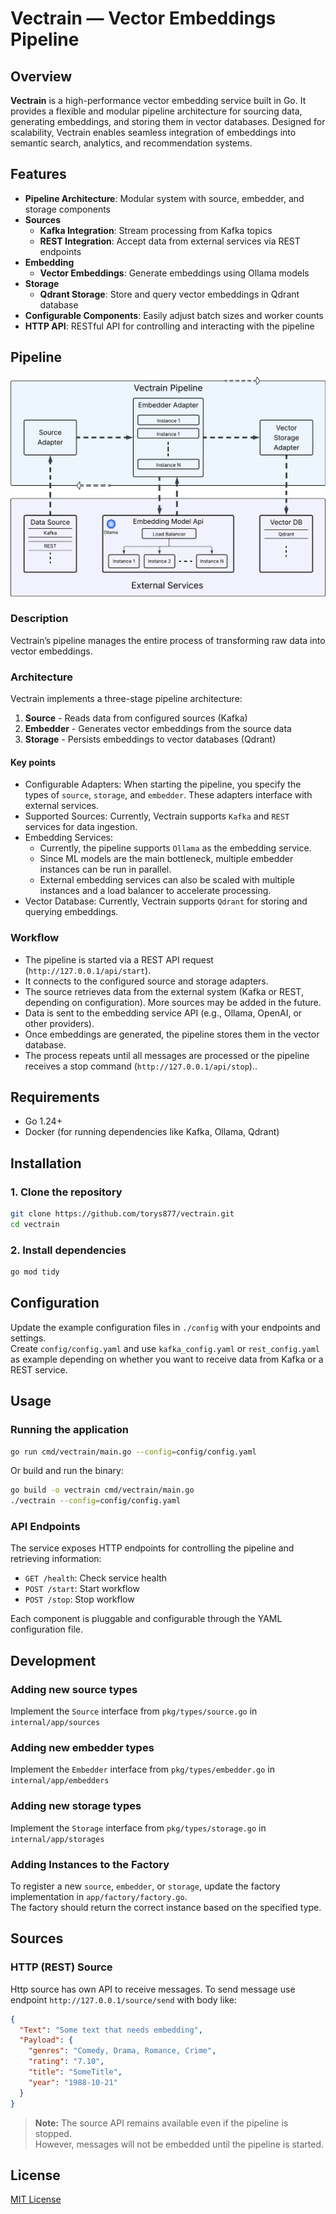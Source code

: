 # Vectrain — Vector Embeddings Pipeline

## Overview

**Vectrain** is a high-performance vector embedding service built in Go. It provides a flexible and modular pipeline architecture for sourcing data, generating embeddings, and storing them in vector databases. Designed for scalability, Vectrain enables seamless integration of embeddings into semantic search, analytics, and recommendation systems.

## Features

- **Pipeline Architecture**: Modular system with source, embedder, and storage components
- **Sources**
  - **Kafka Integration**: Stream processing from Kafka topics
  - **REST Integration**: Accept data from external services via REST endpoints
- **Embedding**
  - **Vector Embeddings**: Generate embeddings using Ollama models
- **Storage**
  - **Qdrant Storage**: Store and query vector embeddings in Qdrant database
- **Configurable Components**: Easily adjust batch sizes and worker counts
- **HTTP API**: RESTful API for controlling and interacting with the pipeline

## Pipeline

![Alt text](./docs/vectrain_pipeline_transparency.png)

### Description

Vectrain’s pipeline manages the entire process of transforming raw data into vector embeddings.

### Architecture

Vectrain implements a three-stage pipeline architecture:

1. **Source** - Reads data from configured sources (Kafka)
2. **Embedder** - Generates vector embeddings from the source data
3. **Storage** - Persists embeddings to vector databases (Qdrant)

#### Key points

- Configurable Adapters: When starting the pipeline, you specify the types of `source`, `storage`, and `embedder`. These adapters interface with external services.
- Supported Sources: Currently, Vectrain supports `Kafka` and `REST` services for data ingestion.
- Embedding Services:
  - Currently, the pipeline supports `Ollama` as the embedding service.
  - Since ML models are the main bottleneck, multiple embedder instances can be run in parallel.
  - External embedding services can also be scaled with multiple instances and a load balancer to accelerate processing.
- Vector Database: Currently, Vectrain supports `Qdrant` for storing and querying embeddings.

### Workflow

- The pipeline is started via a REST API request (`http://127.0.0.1/api/start`).
- It connects to the configured source and storage adapters.
- The source retrieves data from the external system (Kafka or REST, depending on configuration). More sources may be added in the future.
- Data is sent to the embedding service API (e.g., Ollama, OpenAI, or other providers).
- Once embeddings are generated, the pipeline stores them in the vector database.
- The process repeats until all messages are processed or the pipeline receives a stop command (`http://127.0.0.1/api/stop`)..


## Requirements

- Go 1.24+
- Docker (for running dependencies like Kafka, Ollama, Qdrant)

## Installation

### 1. Clone the repository

```bash
git clone https://github.com/torys877/vectrain.git
cd vectrain
```

### 2. Install dependencies

```bash
go mod tidy
```

## Configuration

Update the example configuration files in `./config` with your endpoints and settings.  
Create `config/config.yaml` and use `kafka_config.yaml` or `rest_config.yaml` as example depending on whether you want to receive data from Kafka or a REST service.

## Usage

### Running the application

```bash
go run cmd/vectrain/main.go --config=config/config.yaml
```

Or build and run the binary:

```bash
go build -o vectrain cmd/vectrain/main.go
./vectrain --config=config/config.yaml
```

### API Endpoints

The service exposes HTTP endpoints for controlling the pipeline and retrieving information:

- `GET /health`: Check service health
- `POST /start`: Start workflow
- `POST /stop`: Stop workflow

Each component is pluggable and configurable through the YAML configuration file.

## Development

### Adding new source types

Implement the `Source` interface from `pkg/types/source.go` in `internal/app/sources`

### Adding new embedder types

Implement the `Embedder` interface from `pkg/types/embedder.go` in `internal/app/embedders`

### Adding new storage types

Implement the `Storage` interface from `pkg/types/storage.go` in `internal/app/storages`

### Adding Instances to the Factory

To register a new `source`, `embedder`, or `storage`, update the factory implementation in `app/factory/factory.go`.  
The factory should return the correct instance based on the specified type.

## Sources

### HTTP (REST) Source

Http source has own API to receive messages. 
To send message use endpoint `http://127.0.0.1/source/send` with body like:

```json
{
  "Text": "Some text that needs embedding",
  "Payload": {
    "genres": "Comedy, Drama, Romance, Crime",
    "rating": "7.10",
    "title": "SomeTitle",
    "year": "1988-10-21"
  }
}
```

> **Note:** The source API remains available even if the pipeline is stopped.  
> However, messages will not be embedded until the pipeline is started.

## License

[MIT License](LICENSE)
